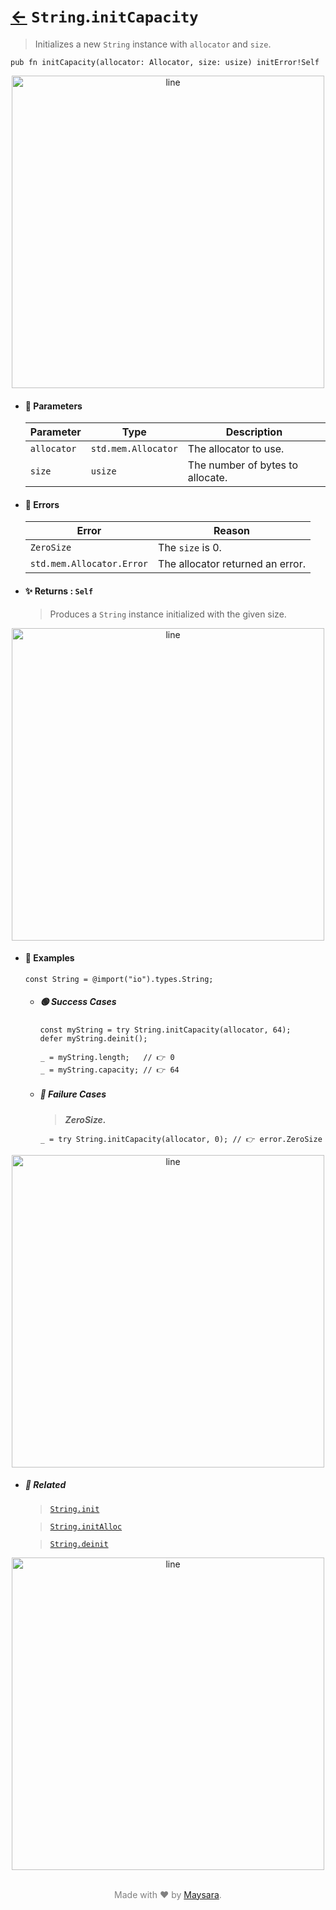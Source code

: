 # [←](../String.md) `String`.`initCapacity`

> Initializes a new `String` instance with `allocator` and `size`.

```zig
pub fn initCapacity(allocator: Allocator, size: usize) initError!Self
```


<div align="center">
<img src="https://raw.githubusercontent.com/Super-ZIG/io/refs/heads/main/dist/img/md/line.png" alt="line" style="width:500px;"/>
</div>

- #### 🧩 Parameters

    | Parameter   | Type                | Description                      |
    | ----------- | ------------------- | -------------------------------- |
    | `allocator` | `std.mem.Allocator` | The allocator to use.            |
    | `size`      | `usize`             | The number of bytes to allocate. |

- #### 🚫 Errors

    | Error                     | Reason                           |
    | ------------------------- | -------------------------------- |
    | `ZeroSize`                | The `size` is 0.                 |
    | `std.mem.Allocator.Error` | The allocator returned an error. |

- #### ✨ Returns : `Self`

    > Produces a `String` instance initialized with the given size.

<div align="center">
<img src="https://raw.githubusercontent.com/Super-ZIG/io/refs/heads/main/dist/img/md/line.png" alt="line" style="width:500px;"/>
</div>

- #### 🧪 Examples

    ```zig
    const String = @import("io").types.String;
    ```

    - ##### 🟢 Success Cases

        ```zig
        const myString = try String.initCapacity(allocator, 64);
        defer myString.deinit();

        _ = myString.length;   // 👉 0
        _ = myString.capacity; // 👉 64
        ```

    - ##### 🔴 Failure Cases

        > **_ZeroSize._**

        ```zig
        _ = try String.initCapacity(allocator, 0); // 👉 error.ZeroSize
        ```

<div align="center">
<img src="https://raw.githubusercontent.com/Super-ZIG/io/refs/heads/main/dist/img/md/line.png" alt="line" style="width:500px;"/>
</div>

- ##### 🔗 Related

  > [`String.init`](./init.md)

  > [`String.initAlloc`](./initAlloc.md)

  > [`String.deinit`](./deinit.md)

<div align="center">
<img src="https://raw.githubusercontent.com/Super-ZIG/io/refs/heads/main/dist/img/md/line.png" alt="line" style="width:500px;"/>
</div>

<p align="center" style="color:grey;"><br />Made with ❤️ by <a href="http://github.com/maysara-elshewehy" target="blank">Maysara</a>.</p>